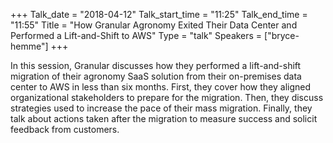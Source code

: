 +++
Talk_date = "2018-04-12"
Talk_start_time = "11:25"
Talk_end_time = "11:55"
Title = "How Granular Agronomy Exited Their Data Center and Performed a Lift-and-Shift to AWS"
Type = "talk"
Speakers = ["bryce-hemme"]
+++

In this session, Granular discusses how they performed a lift-and-shift migration of their agronomy SaaS solution from their on-premises data center to AWS in less than six months. First, they cover how they aligned organizational stakeholders to prepare for the migration. Then, they discuss strategies used to increase the pace of their mass migration. Finally, they talk about actions taken after the migration to measure success and solicit feedback from customers.
